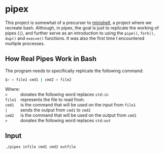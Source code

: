 # pipex

This project is somewhat of a precurser to [minishell](https://github.com/maiadegraaf), a project where we recreate bash.  Although, in pipex, the goal is just to replicate the working of pipes (`|`), and further serve as an introduction to using the `pipe()`, `fork()`, `dup()` and `execve()` functions.  It was also the first time I encountered multiple processes.

## How Real Pipes Work in Bash

The program needs to specifically replicate the following command:
```sh
$> < file1 cmd1 | cmd2 > file2
```

Where:<br>
`<`&emsp;&emsp;&emsp;donates the following word replaces `std:in`<br>
`file1`&emsp;represents the file to read from.<br>
`cmd1`&emsp;&ensp;is the command that will be used on the input from `file1`<br>
`|`&emsp;&emsp;&emsp;sends the output from `cmd1` to `cmd2`<br>
`cmd2`&emsp;&ensp;is the command that will be used on the output from `cmd1`<br>
`>`&emsp;&emsp;&emsp;donates the following word replaces `std:out`<br>

## Input
```sh
./pipex infile cmd1 cmd2 outfile
```
